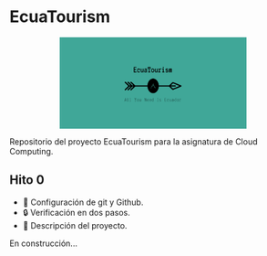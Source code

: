 # EcuaTourism

<p align='center'>
<img src="./docs/imgs/EcuaTourism_logo.png" alt="drawing" height="160" width=65% align='center'/>
</p>

Repositorio del proyecto EcuaTourism para la asignatura de Cloud Computing.

## Hito 0

* :hammer: Configuración de git y Github.
* :lock: Verificación en dos pasos.
* :pencil: Descripción del proyecto.

En construcción...
